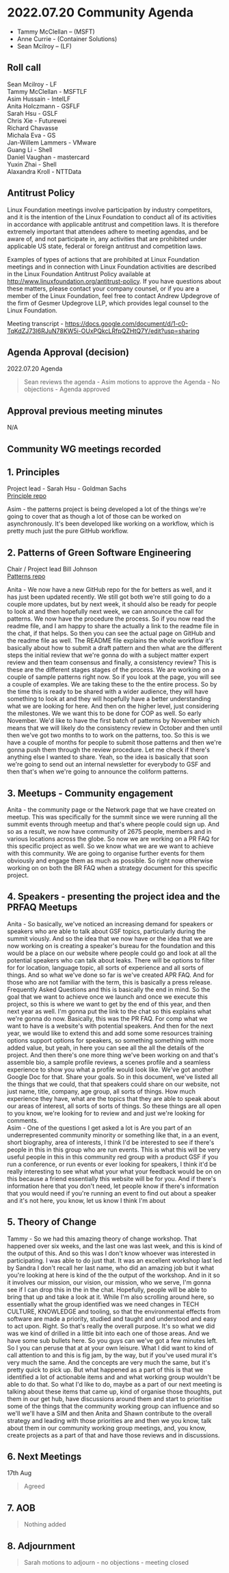 # 2022.07.20 Community Agenda

- Tammy McClellan – (MSFT)
- Anne Currie - (Container Solutions)
- Sean Mcilroy – (LF)
  
## Roll call

Sean Mcilroy - LF<br>
Tammy McClellan - MSFTLF<br>
Asim Hussain - IntelLF<br>
Anita Holczmann - GSFLF<br>
Sarah Hsu - GSLF<br>
Chris Xie - Futurewei <br>
Richard Chavasse<br>
Michala Eva - GS <br>
Jan-Willem Lammers - VMware <br>
Guang Li - Shell <br>
Daniel Vaughan - mastercard <br>
Yuxin Zhai - Shell <br>
Alaxandra Kroll - NTTData <br>

  
## Antitrust Policy
Linux Foundation meetings involve participation by industry competitors, and it is the intention of the Linux Foundation to conduct all of its activities in accordance with applicable antitrust and competition laws. It is therefore extremely important that attendees adhere to meeting agendas, and be aware of, and not participate in, any activities that are prohibited under applicable US state, federal or foreign antitrust and competition laws.

Examples of types of actions that are prohibited at Linux Foundation meetings and in connection with Linux Foundation activities are described in the Linux Foundation Antitrust Policy available at http://www.linuxfoundation.org/antitrust-policy. If you have questions about these matters, please contact your company counsel, or if you are a member of the Linux Foundation, feel free to contact Andrew Updegrove of the firm of Gesmer Updegrove LLP, which provides legal counsel to the Linux Foundation.

Meeting transcript - https://docs.google.com/document/d/1-c0-TqKdZJ73I6RJuN78KW5i-OUxPQkcLRfpQZHtQ7Y/edit?usp=sharing

## Agenda Approval (decision) 
  
2022.07.20 Agenda

> Sean reviews the agenda - Asim motions to approve the Agenda - No objections - Agenda approved
  
## Approval previous meeting minutes

N/A

## Community WG meetings recorded

## 1. Principles

Project lead - Sarah Hsu - Goldman Sachs <br>
[Principle repo](https://github.com/Green-Software-Foundation/green-software-principles)

Asim - the patterns project is being developed a lot of the things we're going to cover that as though a lot of those can be worked on asynchronously. It's been developed like working on a workflow, which is pretty much just the pure GitHub workflow.

## 2. Patterns of Green Software Engineering

Chair / Project lead Bill Johnson <br>
[Patterns repo](https://github.com/Green-Software-Foundation/green-software-patterns)

Anita - We now have a new GitHub repo for the for betters as well, and it has just been updated recently. We still got both we're still going to do a couple more updates, but by next week, it should also be ready for people to look at and then hopefully next week, we can announce the call for patterns. We now have the procedure the process. So if you now read the readme file, and I am happy to share the actually a link to the readme file in the chat, if that helps. So then you can see the actual page on GitHub and the readme file as well. The README file explains the whole workflow it's basically about how to submit a draft pattern and then what are the different steps the initial review that we're gonna do with a subject matter expert review and then team consensus and finally, a consistency review? This is these are the different stages stages of the process. We are working on a couple of sample patterns right now. So if you look at the page, you will see a couple of examples. We are taking these to the the entire process. So by the time this is ready to be shared with a wider audience, they will have something to look at and they will hopefully have a better understanding what we are looking for here. And then on the higher level, just considering the milestones. We we want this to be done for COP as well. So early November. We'd like to have the first batch of patterns by November which means that we will likely do the consistency review in October and then until then we've got two months to to work on the patterns, too. So this is we have a couple of months for people to submit those patterns and then we're gonna push them through the review procedure. Let me check if there's anything else I wanted to share. Yeah, so the idea is basically that soon we're going to send out an internal newsletter for everybody to GSF and then that's when we're going to announce the coliform patterns.
 
## 3. Meetups - Community engagement

Anita - the community page or the Network page that we have created on meetup. This was specifically for the summit since we were running all the summit events through meetup and that's where people could sign up. And so as a result, we now have community of 2675 people, members and in various locations across the globe. So now we are working on a PR FAQ for this specific project as well. So we know what we are we want to achieve with this community. We are going to organise further events for them obviously and engage them as much as possible. So right now otherwise working on on both the BR FAQ when a strategy document for this specific project.

## 4. Speakers - presenting the project idea and the PRFAQ Meetups 

Anita - So basically, we've noticed an increasing demand for speakers or speakers who are able to talk about GSF topics, particularly during the summit viously. And so the idea that we now have or the idea that we are now working on is creating a speaker's bureau for the foundation and this would be a place on our website where people could go and look at all the potential speakers who can talk about leaks. There will be options to filter for for location, language topic, all sorts of experience and all sorts of things. And so what we've done so far is we've created APR FAQ. And for those who are not familiar with the term, this is basically a press release. Frequently Asked Questions and this is basically the end in mind. So the goal that we want to achieve once we launch and once we execute this project, so this is where we want to get by the end of this year, and then next year as well. I'm gonna put the link to the chat so this explains what we're gonna do now. Basically, this was the PR FAQ. For comp what we want to have is a website's with potential speakers. And then for the next year, we would like to extend this and add some some resources training options support options for speakers, so something something with more added value, but yeah, in here you can see all the all the details of the project. And then there's one more thing we've been working on and that's assemble bio, a sample profile reviews, a scenes profile and a seamless experience to show you what a profile would look like. We've got another Google Doc for that. Share your goals. So in this document, we've listed all the things that we could, that that speakers could share on our website, not just name, title, company, age group, all sorts of things. How much experience they have, what are the topics that they are able to speak about our areas of interest, all sorts of sorts of things. So these things are all open to you know, we're looking for to review and and just we're looking for comments.
<br>
Asim - One of the questions I get asked a lot is Are you part of an underrepresented community minority or something like that, in a an event, short biography, area of interests, I think I'd be interested to see if there's people in this in this group who are run events. This is what this will be very useful people in this in this community red group with a product GSF if you run a conference, or run events or ever looking for speakers, I think it'd be really interesting to see what what your what your feedback would be on on this because a friend essentially this website will be for you. And if there's information here that you don't need, let people know if there's information that you would need if you're running an event to find out about a speaker and it's not here, you know, let us know I think I'm about

## 5. Theory of Change

Tammy - So we had this amazing theory of change workshop. That happened over six weeks, and the last one was last week, and this is kind of the output of this. And so this was I don't know whoever was interested in participating. I was able to do just that. It was an excellent workshop last led by Sandra I don't recall her last name, who did an amazing job but it what you're looking at here is kind of the the output of the workshop. And in it so it involves our mission, our vision, our mission, who we serve, I'm gonna see if I can drop this in the in the chat. Hopefully, people will be able to bring that up and take a look at it. While I'm also scrolling around here, so essentially what the group identified was we need changes in TECH CULTURE, KNOWLEDGE and tooling, so that the environmental effects from software are made a priority, studied and taught and understood and easy to act upon. Right. So that's really the overall purpose. It's so what we did was we kind of drilled in a little bit into each one of those areas. And we have some sub bullets here. So you guys can we've got a few minutes left. So I you can peruse that at at your own leisure. What I did want to kind of call attention to and this is fig jam, by the way, but if you've used mural it's very much the same. And the concepts are very much the same, but it's pretty quick to pick up. But what happened as a part of this is that we identified a lot of actionable items and and what working group wouldn't be able to do that. So what I'd like to do, maybe as a part of our next meeting is talking about these items that came up, kind of organise those thoughts, put them in our get hub, have discussions around them and start to prioritise some of the things that the community working group can influence and so we'll we'll have a SIM and then Anita and Shawn contribute to the overall strategy and leading with those priorities are and then we you know, talk about them in our community working group meetings, and, you know, create projects as a part of that and have those reviews and in discussions.

## 6. Next Meetings

17th Aug

> Agreed

## 7. AOB

> Nothing added

## 8. Adjournment

> Sarah motions to adjourn - no objections - meeting closed
  
